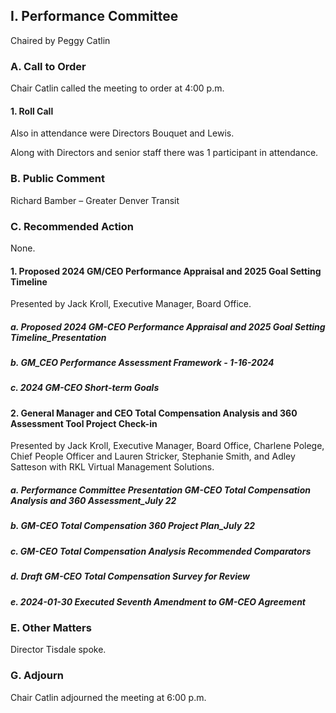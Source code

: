## I. Performance Committee

Chaired by Peggy Catlin

### A. Call to Order

Chair Catlin called the meeting to order at 4:00 p.m.

#### 1. Roll Call

Also in attendance were Directors Bouquet and Lewis.

Along with Directors and senior staff there was 1 participant in attendance.

### B. Public Comment

Richard Bamber – Greater Denver Transit

### C. Recommended Action

None.

#### 1. Proposed 2024 GM/CEO Performance Appraisal and 2025 Goal Setting Timeline

Presented by Jack Kroll, Executive Manager, Board Office.

##### a. Proposed 2024 GM-CEO Performance Appraisal and 2025 Goal Setting Timeline_Presentation

##### b. GM_CEO Performance Assessment Framework - 1-16-2024

##### c. 2024 GM-CEO Short-term Goals

#### 2. General Manager and CEO Total Compensation Analysis and 360 Assessment Tool Project Check-in

Presented by Jack Kroll, Executive Manager, Board Office, Charlene Polege, Chief People Officer and Lauren Stricker, Stephanie Smith, and Adley Satteson with RKL Virtual Management Solutions.

##### a. Performance Committee Presentation GM-CEO Total Compensation Analysis and 360 Assessment_July 22

##### b. GM-CEO Total Compensation  360 Project Plan_July 22

##### c. GM-CEO Total Compensation Analysis Recommended Comparators

##### d. Draft GM-CEO Total Compensation Survey for Review

##### e. 2024-01-30 Executed Seventh Amendment to GM-CEO Agreement

### E. Other Matters

Director Tisdale spoke.

### G. Adjourn

Chair Catlin adjourned the meeting at 6:00 p.m.